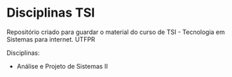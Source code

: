 # Disciplinas TSI

Repositório criado para guardar o material do curso de TSI - Tecnologia em Sistemas para internet. UTFPR

Disciplinas:

- Análise e Projeto de Sistemas II